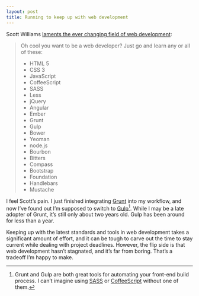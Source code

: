 ```yaml
---
layout: post
title: Running to keep up with web development
---
```

Scott Williams [laments the ever changing field of web development](http://blog.swilliams.me/words/2014/05/06/oh-cool-you-want-to-be-a-web-developer/):

> Oh cool you want to be a web developer? Just go and learn any or all of these:
> * HTML 5
> * CSS 3
> * JavaScript
> * CoffeeScript
> * SASS
> * Less
> * jQuery
> * Angular
> * Ember
> * Grunt
> * Gulp
> * Bower
> * Yeoman
> * node.js
> * Bourbon
> * Bitters
> * Compass
> * Bootstrap
> * Foundation
> * Handlebars
> * Mustache

I feel Scott’s pain. I just finished integrating [Grunt](http://gruntjs.com/) into my workflow, and now I’ve found out I’m supposed to switch to [Gulp](http://gulpjs.com/)[^gruntgulp]. While I may be a late adopter of Grunt, it’s still only about two years old. Gulp has been around for less than a year.

Keeping up with the latest standards and tools in web development takes a significant amount of effort, and it can be tough to carve out the time to stay current while dealing with project deadlines. However, the flip side is that web development hasn’t stagnated, and it’s far from boring. That’s a tradeoff I’m happy to make.

[^gruntgulp]: Grunt and Gulp are both great tools for automating your front-end build process. I can’t imagine using [SASS](http://sass-lang.com/) or [CoffeeScript](http://coffeescript.org/) without one of them.